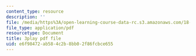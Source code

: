 ```yaml
---
content_type: resource
description: ''
file: /media/https%3A/open-learning-course-data-rc.s3.amazonaws.com/18-01sc-single-variable-calculus-fall-2010/e6f98472ab584c2b8bb02f86fcbce655_5q_3FDOkVRQ.pdf
file_type: application/pdf
resourcetype: Document
title: 3play pdf file
uid: e6f98472-ab58-4c2b-8bb0-2f86fcbce655
---
```

